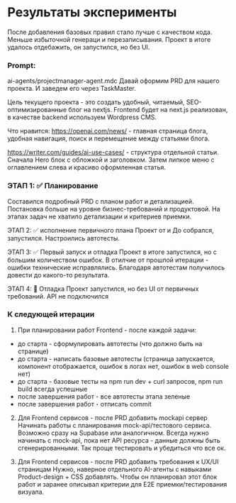 # Результаты эксперименты
После добавления базовых правил стало лучше с качеством кода. Меньше избыточной генераци и перезаписывания.
Проект в итоге удалось отдебажить, он запустился, но без UI.

### Prompt:
ai-agents/projectmanager-agent.mdc Давай оформим PRD для нашего проекта. И заведем его через TaskMaster. 

Цель текущего проекта - это создать удобный, читаемый, SEO-оптимизированные блог на nextjs. Frontend будет на next.js реализован, в качестве backend используем Wordpress CMS. 

Что нравится:
https://openai.com/news/ - главная страница блога, удобная навигация, поиск и перемещение между статьями блога.

https://writer.com/guides/ai-use-cases/  - структура отдельной статьи. Сначала Hero блок с обложкой и заголовком. Затем липкое меню с оглавлением слева и красиво оформленная статья.


### ЭТАП 1: ✅ Планирование
Составился подробный PRD с планом работ и детализацией. Постановка больше на уровне бизнес-требований и продуктовой.
На этапах задач не хватило детализации и критериев приемки.


ЭТАП 2: ✅ исполнение первичного плана
Проект от и До собрался, запустился. Настроились автотесты.

ЭТАП 3: ✅ Первый запуск и отладка
Проект в итоге запустился, но с большим количеством ошибок. 
В отилчие от прошлой итерации - ошибки технические исправлялись. 
Благодаря автотестам получилось довести до какого-то результата.

ЭТАП 4: 🚫 Отладка
Проект запустился, но без UI от первичных требований.
API не подключился

### К следующей итерации
1. При планировании работ Frontend - после каждой задачи:
- до старта - сформулировать автотесты (что должно быть на странице)
- до старта - написать базовые автотесты (страница запускается, компонент отображается, ошибок в логах нет, ошибок в web console нет)
- до старта - базовые тесты на npm run dev + curl запросов, npm run build всегда успешные
- после завершения работ - все автотесты этапа зеленые
- после завершения работ - отписать commit

2. Для Frontend сервисов - после PRD добавить mockapi сервер
Начинать работы с планирования mock-api/тестового сервиса. Возможно сразу на Supabase или аналогичном.
Всегда нужно начинать с mock-api, пока нет API ресурса - данные должны быть сгенерированными. Так проще тестировать и убедиться что все ок.

3. Для Frontend сервисов - после PRD добавить требования к UX/UI страницам
Нужно, наверное отдельного AI-агенты с навыками Product-design + CSS добавлять. Чтобы он планировал этот блок работ и заранее описывал критерии для E2E приемки/тестирования визуала. 